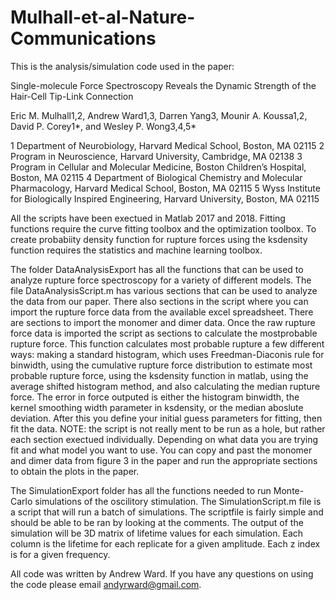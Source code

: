 # Mulhall-et-al-Nature-Communications

This is the analysis/simulation code used in the paper:

Single-molecule Force Spectroscopy Reveals the Dynamic Strength of the Hair-Cell Tip-Link Connection 

Eric M. Mulhall1,2, Andrew Ward1,3, Darren Yang3, Mounir A. Koussa1,2, David P. Corey1*, and Wesley P. Wong3,4,5*
 
 1 Department of Neurobiology, Harvard Medical School, Boston, MA 02115
 2 Program in Neuroscience, Harvard University, Cambridge, MA 02138
 3 Program in Cellular and Molecular Medicine, Boston Children’s Hospital, Boston, MA 02115
 4 Department of Biological Chemistry and Molecular Pharmacology, Harvard Medical School, Boston, MA 02115
 5 Wyss Institute for Biologically Inspired Engineering, Harvard University, Boston, MA 02115

All the scripts have been exectued in Matlab 2017 and 2018. Fitting functions require the curve fitting toolbox and the optimization toolbox. To create probabiity density function for rupture forces using the ksdensity function requires the statistics and machine learning toolbox.

The folder DataAnalysisExport has all the functions that can be used to analyze rupture force spectroscopy for a variety of different models. The file DataAnalysisScript.m has various sections that can be used to analyze the data from our paper. There also sections in the script where you can import the rupture force data from the available excel spreadsheet. There are sections to import the monomer and dimer data. Once the raw rupture force data is imported the script as sections to calculate the mostprobable rupture force. This function calculates most probable rupture a few different ways: making a standard histogram, which uses Freedman-Diaconis rule for binwidth, using the cumulative rupture force distribution to estimate most probable rupture force, using the ksdensity function in matlab, using the average shifted histogram method, and also calculating the median rupture force. The error in force outputed is either the histogram binwidth, the kernel smoothing width parameter in ksdensity, or the median aboslute deviation. After this you define your initial guess parameters for fitting, then fit the data. NOTE: the script is not really ment to be run as a hole, but rather each section exectued individually. Depending on what data you are trying fit and what model you want to use. You can copy and past the monomer and dimer data from figure 3 in the paper and run the appropriate sections to obtain the plots in the paper.


The SimulationExport folder has all the functions needed to run Monte-Carlo simulations of the oscilitory stimulation. The SimulationScript.m file is a script that will run a batch of simulations. The scriptfile is fairly simple and should be able to be ran by looking at the comments. The output of the simulation will be 3D matrix of lifetime values for each simulation. Each column is the lifetime for each replicate for a given amplitude. Each z index is for a given frequency.

All code was written by Andrew Ward. If you have any questions on using the code please email andyrward@gmail.com.
